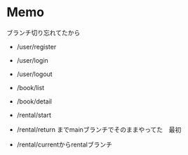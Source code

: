 # Memo
ブランチ切り忘れてたから
- /user/register
- /user/login
- /user/logout
- /book/list
- /book/detail
- /rental/start
- /rental/return
までmainブランチでそのままやってた　最初

- /rental/currentからrentalブランチ
